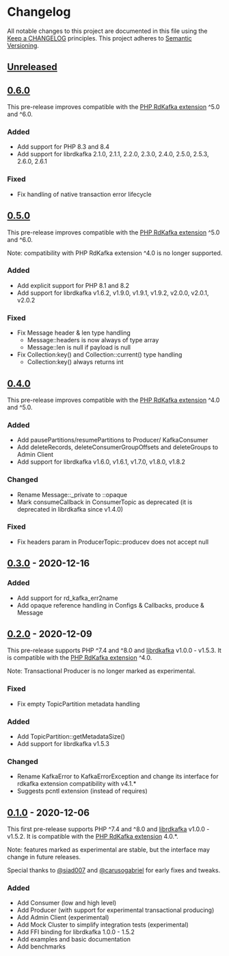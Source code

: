 # Changelog

All notable changes to this project are documented in this file using the [Keep a CHANGELOG](https://keepachangelog.com/) principles.
This project adheres to [Semantic Versioning](https://semver.org/spec/v2.0.0.html).

## [Unreleased]

## [0.6.0]

This pre-release improves compatible with the [PHP RdKafka extension](https://github.com/arnaud-lb/php-rdkafka) ^5.0 and ^6.0.

### Added

- Add support for PHP 8.3 and 8.4
- Add support for librdkafka 2.1.0, 2.1.1, 2.2.0, 2.3.0, 2.4.0, 2.5.0, 2.5.3, 2.6.0, 2.6.1

### Fixed

- Fix handling of native transaction error lifecycle

## [0.5.0]

This pre-release improves compatible with the [PHP RdKafka extension](https://github.com/arnaud-lb/php-rdkafka) ^5.0 and ^6.0.

Note: compatibility with PHP RdKafka extension ^4.0 is no longer supported.

### Added

- Add explicit support for PHP 8.1 and 8.2
- Add support for librdkafka v1.6.2, v1.9.0, v1.9.1, v1.9.2, v2.0.0, v2.0.1, v2.0.2

### Fixed

- Fix Message header & len type handling
  - Message::headers is now always of type array
  - Message::len is null if payload is null
- Fix Collection:key() and Collection::current() type handling
  - Collection:key() always returns int

## [0.4.0]

This pre-release improves compatible with the [PHP RdKafka extension](https://github.com/arnaud-lb/php-rdkafka) ^4.0 and ^5.0.

### Added

- Add pausePartitions/resumePartitions to Producer/ KafkaConsumer
- Add deleteRecords, deleteConsumerGroupOffsets and deleteGroups to Admin Client
- Add support for librdkafka v1.6.0, v1.6.1, v1.7.0, v1.8.0, v1.8.2

### Changed

- Rename Message::_private to ::opaque
- Mark consumeCallback in ConsumerTopic as deprecated (it is deprecated in librdkafka since v1.4.0)

### Fixed

- Fix headers param in ProducerTopic::producev does not accept null

## [0.3.0] - 2020-12-16

### Added

- Add support for rd_kafka_err2name
- Add opaque reference handling in Configs & Callbacks, produce & Message

## [0.2.0] - 2020-12-09

This pre-release supports PHP ^7.4 and ^8.0 and [librdkafka](https://github.com/edenhill/librdkafka) v1.0.0 - v1.5.3.
It is compatible with the [PHP RdKafka extension](https://github.com/arnaud-lb/php-rdkafka) ^4.0.

Note: Transactional Producer is no longer marked as experimental.

### Fixed

- Fix empty TopicPartition metadata handling

### Added

- Add TopicPartition::getMetadataSize()
- Add support for librdkafka v1.5.3

### Changed

- Rename KafkaError to KafkaErrorException and change its interface for rdkafka extension compatibility with v4.1.*
- Suggests pcntl extension (instead of requires)

## [0.1.0] - 2020-12-06

This first pre-release supports PHP ^7.4 and ^8.0 and [librdkafka](https://github.com/edenhill/librdkafka) v1.0.0 - v1.5.2. 
It is compatible with the [PHP RdKafka extension](https://github.com/arnaud-lb/php-rdkafka) 4.0.*.

Note: features marked as experimental are stable, but the interface may change in future releases.

Special thanks to [@siad007](https://github.com/siad007) and [@carusogabriel]( https://github.com/carusogabriel) for early fixes and tweaks.

### Added

- Add Consumer (low and high level)
- Add Producer (with support for experimental transactional producing)
- Add Admin Client (experimental)
- Add Mock Cluster to simplify integration tests (experimental)
- Add FFI binding for librdkafka 1.0.0 - 1.5.2
- Add examples and basic documentation
- Add benchmarks

[Unreleased]: https://github.com/idealo/php-rdkafka-ffi/compare/v0.6.0...HEAD
[0.6.0]: https://github.com/idealo/php-rdkafka-ffi/compare/v0.5.0...v0.6.0
[0.5.0]: https://github.com/idealo/php-rdkafka-ffi/compare/v0.4.0...v0.5.0
[0.4.0]: https://github.com/idealo/php-rdkafka-ffi/compare/v0.3.0...v0.4.0
[0.3.0]: https://github.com/idealo/php-rdkafka-ffi/compare/v0.2.0...v0.3.0
[0.2.0]: https://github.com/idealo/php-rdkafka-ffi/compare/v0.1.0...v0.2.0
[0.1.0]: https://github.com/idealo/php-rdkafka-ffi/releases/tag/v0.1.0